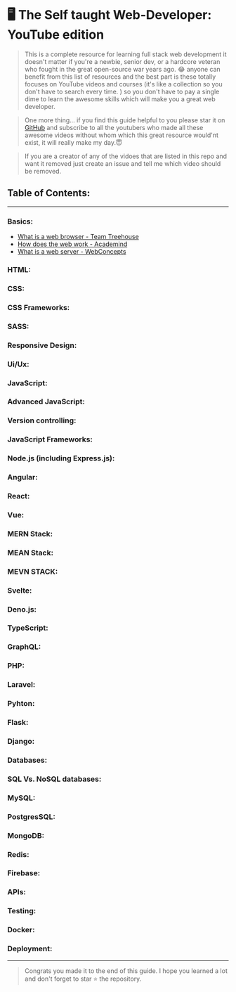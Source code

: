 # 🖥 The Self taught Web-Developer: YouTube edition

> This is a complete resource for learning full stack web development it doesn't matter if you're a newbie, senior dev, or a hardcore veteran who fought in the great open-source war years ago. 😂 anyone can benefit from this list of resources and the best part is these totally focuses on YouTube videos and courses (it's like a collection so you don't have to search every time. ) so you don't have to pay a single dime to learn the awesome skills which will make you a great web developer.

> One more thing... if you find this guide helpful to you please star it on [GitHub]() and subscribe to all the youtubers who made all these awesome videos without whom which this great resource would'nt exist, it will really make my day.😇

> If you are a creator of any of the vidoes that are listed in this repo and want it removed just create an issue and tell me which video should be removed.

## Table of Contents:

---

### Basics:

- [What is a web browser - Team Treehouse](https://www.youtube.com/watch?v=QzohDuGk4mM&t)
- [How does the web work - Academind](https://www.youtube.com/watch?v=hJHvdBlSxug)
- [What is a web server - WebConcepts](https://www.youtube.com/watch?v=9J1nJOivdyw)

### HTML:
### CSS:
### CSS Frameworks:
### SASS:
### Responsive Design:
### Ui/Ux:
### JavaScript:
### Advanced JavaScript:
### Version controlling:
### JavaScript Frameworks:
### Node.js (including Express.js):
### Angular:
### React:
### Vue:
### MERN Stack:
### MEAN Stack:
### MEVN STACK:
### Svelte:
### Deno.js:
### TypeScript:
### GraphQL:
### PHP:
### Laravel:
### Pyhton:
### Flask:
### Django:
### Databases:
### SQL Vs. NoSQL databases:
### MySQL:
### PostgresSQL:
### MongoDB:
### Redis:
### Firebase:
### APIs:
### Testing:
### Docker:
### Deployment:

---

> Congrats you made it to the end of this guide. I hope you learned a lot and don't forget to star ⭐  the repository. 

